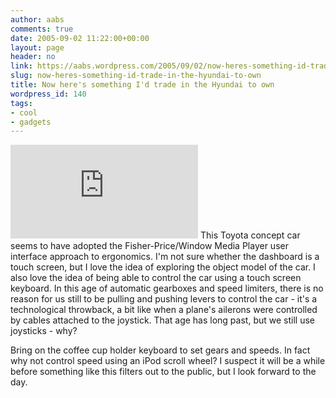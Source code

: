```yaml
---
author: aabs
comments: true
date: 2005-09-02 11:22:00+00:00
layout: page
header: no
link: https://aabs.wordpress.com/2005/09/02/now-heres-something-id-trade-in-the-hyundai-to-own/
slug: now-heres-something-id-trade-in-the-hyundai-to-own
title: Now here's something I'd trade in the Hyundai to own
wordpress_id: 140
tags:
- cool
- gadgets
---
```


[![](http://www.gizmag.com.au/watermark.php?p=4508_30080565403.jpg)](http://www.gizmag.com.au/watermark.php?p=4508_30080565403.jpg)
This Toyota concept car seems to have adopted the Fisher-Price/Window Media Player user interface approach to ergonomics. I'm not sure whether the dashboard is a touch screen, but I love the idea of exploring the object model of the car. I also love the idea of being able to control the car using a touch screen keyboard. In this age of automatic gearboxes and speed limiters, there is no reason for us still to be pulling and pushing levers to control the car - it's a technological throwback, a bit like when a plane's ailerons were controlled by cables attached to the joystick. That age has long past, but we still use joysticks - why?

Bring on the coffee cup holder keyboard to set gears and speeds. In fact why not control speed using an iPod scroll wheel? I suspect it will be a while before something like this filters out to the public, but I look forward to the day.
